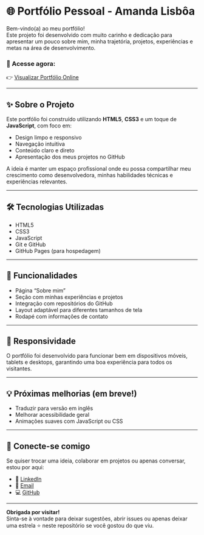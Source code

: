 # 🌐 Portfólio Pessoal - Amanda Lisbôa

Bem-vindo(a) ao meu portfólio!  
Este projeto foi desenvolvido com muito carinho e dedicação para apresentar um pouco sobre mim, minha trajetória, projetos, experiências e metas na área de desenvolvimento.

### 🔗 Acesse agora:
👉 [Visualizar Portfólio Online](https://amandalisboa-ramos.github.io/Portifolio/)

---

## ✨ Sobre o Projeto

Este portfólio foi construído utilizando **HTML5**, **CSS3** e um toque de **JavaScript**, com foco em:
- Design limpo e responsivo
- Navegação intuitiva
- Conteúdo claro e direto
- Apresentação dos meus projetos no GitHub

A ideia é manter um espaço profissional onde eu possa compartilhar meu crescimento como desenvolvedora, minhas habilidades técnicas e experiências relevantes.

---

## 🛠️ Tecnologias Utilizadas

- HTML5
- CSS3
- JavaScript
- Git e GitHub
- GitHub Pages (para hospedagem)

---

## 📸 Funcionalidades

- Página “Sobre mim”
- Seção com minhas experiências e projetos
- Integração com repositórios do GitHub
- Layout adaptável para diferentes tamanhos de tela
- Rodapé com informações de contato

---

## 📱 Responsividade

O portfólio foi desenvolvido para funcionar bem em dispositivos móveis, tablets e desktops, garantindo uma boa experiência para todos os visitantes.

---

## 💡 Próximas melhorias (em breve!)

- Traduzir para versão em inglês
- Melhorar acessibilidade geral
- Animações suaves com JavaScript ou CSS

---

## 🤝 Conecte-se comigo

Se quiser trocar uma ideia, colaborar em projetos ou apenas conversar, estou por aqui:

- 💼 [LinkedIn](https://www.linkedin.com/in/amanda-lisboa-789a42330/)
- 📧 [Email](mailto:amandalisboa.am@gmail.com)
- 💻 [GitHub](https://github.com/amandalisboa-ramos)

---

**Obrigada por visitar!**  
Sinta-se à vontade para deixar sugestões, abrir issues ou apenas deixar uma estrela ⭐️ neste repositório se você gostou do que viu.
